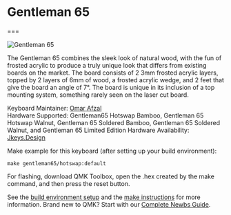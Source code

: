 # Gentleman 65
===

![Gentleman 65](https://cdn.shopify.com/s/files/1/0526/3389/5105/products/tosh-v2-ws4_2048x.png?v=1612326740)

The Gentleman 65 combines the sleek look of natural wood, with the fun of frosted acrylic to produce a truly unique look that differs from existing boards on the market. The board consists of 2 3mm frosted acrylic layers, topped by 2 layers of 6mm of wood, a frosted acrylic wedge, and 2 feet that give the board an angle of 7°. The board is unique in its inclusion of a top mounting system, something rarely seen on the laser cut board.

Keyboard Maintainer: [Omar Afzal](https://github.com/theengineermachine)  
Hardware Supported: Gentleman65 Hotswap Bamboo, Gentleman 65 Hotswap Walnut, Gentleman 65 Soldered Bamboo, Gentleman 65 Soldered Walnut, and Gentleman 65 Limited Edition
Hardware Availability: [Jkeys.Design](https://jkeys.design/)

Make example for this keyboard (after setting up your build environment):

    make gentleman65/hotswap:default

For flashing, download QMK Toolbox, open the .hex created by the make command, and then press the reset button.

See the [build environment setup](https://docs.qmk.fm/#/getting_started_build_tools) and the [make instructions](https://docs.qmk.fm/#/getting_started_make_guide) for more information. Brand new to QMK? Start with our [Complete Newbs Guide](https://docs.qmk.fm/#/newbs).
